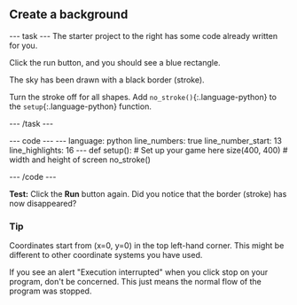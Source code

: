 <h2 class="c-project-heading--task">Create a background</h2>

--- task ---
The starter project to the right has some code already written for you.

Click the run button, and you should see a blue rectangle.

The sky has been drawn with a black border (stroke). 

Turn the stroke off for all shapes. Add `no_stroke()`{:.language-python} to the `setup`{:.language-python} function.

 --- /task ---

<div class="c-project-code">
--- code ---
---
language: python
line_numbers: true
line_number_start: 13
line_highlights: 16
---
def setup():
# Set up your game here
    size(400, 400)  # width and height of screen
    no_stroke()

--- /code ---

</div>

**Test:** Click the **Run** button again. Did you notice that the border (stroke) has now disappeared?

<div class="c-project-callout c-project-callout--tip">

### Tip

Coordinates start from (x=0, y=0) in the top left-hand corner. This might be different to other coordinate systems you have used.

If you see an alert "Execution interrupted" when you click stop on your program, don't be concerned. This just means the normal flow of the program was stopped.

</div>

